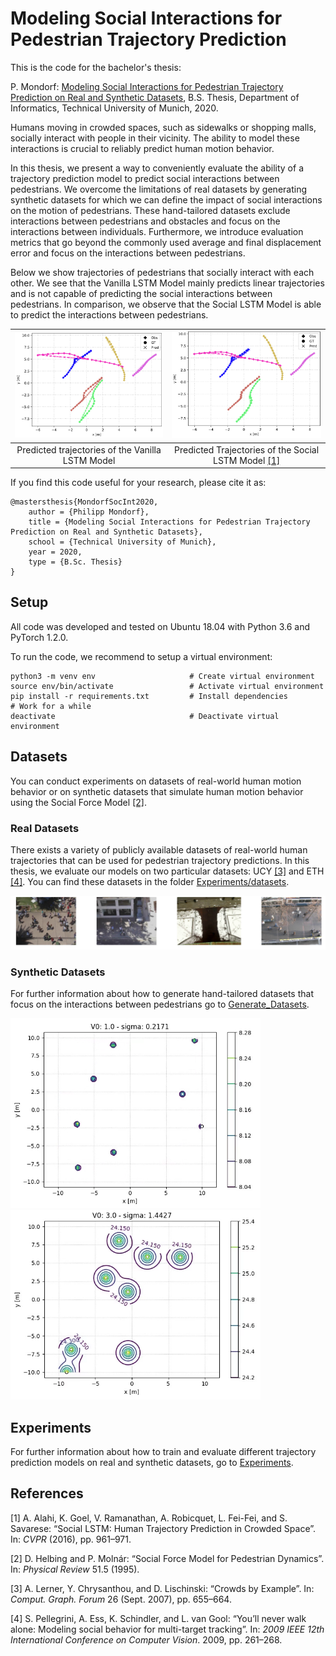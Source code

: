 # Modeling Social Interactions for Pedestrian Trajectory Prediction

This is the code for the bachelor's thesis: 

P. Mondorf: [Modeling Social Interactions for Pedestrian Trajectory Prediction on Real and Synthetic Datasets](Bachelor_Thesis_Philipp_Mondorf.pdf), B.S. Thesis, Department of Informatics, Technical University of Munich, 2020. 

Humans moving in crowded spaces, such as sidewalks or shopping malls, socially interact with people in their vicinity. The ability to model these interactions is crucial to reliably predict human motion behavior.

In this thesis, we present a way to conveniently evaluate the ability of a trajectory prediction model to predict social interactions between pedestrians. We overcome the
limitations of real datasets by generating synthetic datasets for which we can define the
impact of social interactions on the motion of pedestrians. These hand-tailored datasets
exclude interactions between pedestrians and obstacles and focus on the interactions between
individuals. Furthermore, we introduce evaluation metrics that go beyond the commonly used average and final displacement error and focus on the interactions between pedestrians.

Below we show trajectories of pedestrians that socially interact with each other. We see that the Vanilla LSTM Model mainly predicts linear trajectories and is not capable of predicting the social interactions between pedestrians. In comparison, we observe that the Social LSTM Model is able to predict the interactions between pedestrians. 

![Vanilla LSTM Model Predictions](<Experiments/ReadMeSupport/Qualitative_Analysis/Vanilla_LSTM_Model_Predictions.png>) | ![Weak Social Interactions](<Experiments/ReadMeSupport/Qualitative_Analysis/Social_LSTM_Model_Predictions.png>) 
:-------------------------:|:-------------------------:
Predicted trajectories of the Vanilla LSTM Model | Predicted Trajectories of the Social LSTM Model [[1]](#1)

If you find this code useful for your research, please cite it as: 

```
@mastersthesis{MondorfSocInt2020,
    author = {Philipp Mondorf},
    title = {Modeling Social Interactions for Pedestrian Trajectory Prediction on Real and Synthetic Datasets}, 
    school = {Technical University of Munich},
    year = 2020, 
    type = {B.Sc. Thesis}
}
```

## Setup
All code was developed and tested on Ubuntu 18.04 with Python 3.6 and PyTorch 1.2.0. 

To run the code, we recommend to setup a virtual environment: 

```
python3 -m venv env                     # Create virtual environment
source env/bin/activate                 # Activate virtual environment
pip install -r requirements.txt         # Install dependencies
# Work for a while
deactivate                              # Deactivate virtual environment
```

## Datasets 
You can conduct experiments on datasets of real-world human motion behavior or on synthetic datasets that simulate human motion behavior using the Social Force Model [[2]](#2). 

### Real Datasets

There exists a variety of publicly available datasets of real-world human trajectories that can be used for pedestrian trajectory predictions. In this thesis, we evaluate our models on two particular datasets: UCY [[3]](#3) and ETH [[4]](#4). You can find these datasets in the folder [Experiments/datasets](Experiments/datasets).


<img src= "Experiments/ReadMeSupport/Real_Datasets/ETH_UCY_Datasets.png" width = "" height = "">

### Synthetic Datasets
For further information about how to generate hand-tailored datasets that focus on the interactions between pedestrians go to [Generate_Datasets](Generate_Datasets).

<img src= "Generate_Datasets/ReadMeSupport/PedPed_Animations/V01b0u2171.png" width = "400" height = "">
<img src= "Generate_Datasets/ReadMeSupport/PedPed_Animations/V03b1u4427.png" width = "400" height = "">

## Experiments
For further information about how to train and evaluate different trajectory prediction models on real and synthetic datasets, go to [Experiments](Experiments).

## References
<a id="1">[1]</a>  A. Alahi, K. Goel, V. Ramanathan, A. Robicquet, L. Fei-Fei, and S. Savarese: “Social LSTM: Human Trajectory Prediction in Crowded Space”. In: *CVPR* (2016), pp. 961–971.

<a id="2">[2]</a>  D. Helbing and P. Molnár: “Social Force Model for Pedestrian Dynamics”. In: *Physical Review* 51.5 (1995).

<a id="3">[3]</a> A. Lerner, Y. Chrysanthou, and D. Lischinski: “Crowds by Example”. In: *Comput. Graph. Forum* 26 (Sept. 2007), pp. 655–664.

<a id="4">[4]</a> S. Pellegrini, A. Ess, K. Schindler, and L. van Gool: “You’ll never walk alone: Modeling social behavior for multi-target tracking”. In: *2009 IEEE 12th International Conference on Computer Vision*. 2009, pp. 261–268.